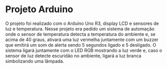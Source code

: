 # Projeto Arduino

O projeto foi realizado com o Arduino Uno R3, display LCD e sensores de luz e temperatura. Nesse projeto era pedido um sistema de automação onde o sensor de temperatura detecta a temperatura do ambiente e, se acima de 40 graus, ativará uma luz vermelha juntamente com um buzzer que emitirá um som de alerta sendo 5 segundos ligado e 5 desligado. O sistema ligará juntamente com o LED RGB mostrando a luz verde e, caso o sensor de luz detecte escuridão no ambiente, ligará a luz branca simbolizando uma lâmpada.
